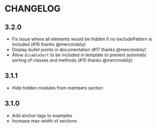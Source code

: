 CHANGELOG
=========

3.2.0
-----
- Fix issue where all elements would be hidden if no excludePattern is included (#16 thanks @mercmobily)
- Display bullet points in documentation (#17 thanks @mercmobily)
- Allow `disableSort` to be included in template to prevent automatic sorting of classes and methods (#15 thanks @mercmobily)

3.1.1
-----
- Hide hidden modules from members section

3.1.0
-----
- Add anchor tags to examples
- Increase max-width of sections

